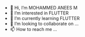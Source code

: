 - 👋 Hi, I’m MOHAMMED ANEES M
- 👀 I’m interested in FLUTTER
- 🌱 I’m currently learning FLUTTER
- 💞️ I’m looking to collaborate on ...
- 📫 How to reach me ...

<!---
MHD-ANEES/MHD-ANEES is a ✨ special ✨ repository because its `README.md` (this file) appears on your GitHub profile.
You can click the Preview link to take a look at your changes.
--->
